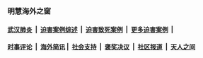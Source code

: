 
### 明慧海外之窗

####  [武汉肺炎](indexes/365.md?t=02170600) &nbsp;|&nbsp;  [迫害案例综述](indexes/328.md?t=02170600) &nbsp;|&nbsp; [迫害致死案例](indexes/277.md?t=02170600)  &nbsp;|&nbsp; [更多迫害案例](indexes/81.md?t=02170600)  &nbsp;|&nbsp; 
####  [时事评论](indexes/19.md?t=02170600) &nbsp;|&nbsp; [海外简讯](indexes/245.md?t=02170600)&nbsp;|&nbsp;  [社会支持](indexes/140.md?t=02170600) &nbsp;|&nbsp; [褒奖决议](indexes/282.md?t=02170600) &nbsp;|&nbsp; [社区报道](indexes/91.md?t=02170600)  &nbsp;|&nbsp; [天人之间](indexes/78.md?t=02170600) 

